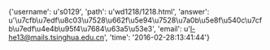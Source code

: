 {'username': u's0129', 'path': u'wd1218/1218.html', 'answer': u'\u7cfb\u7edf\u8c03\u7528\u662f\u5e94\u7528\u7a0b\u5e8f\u540c\u7cfb\u7edf\u4e4b\u95f4\u7684\u63a5\u53e3', 'email': u'l-he13@mails.tsinghua.edu.cn', 'time': '2016-02-28:13:41:44'}
